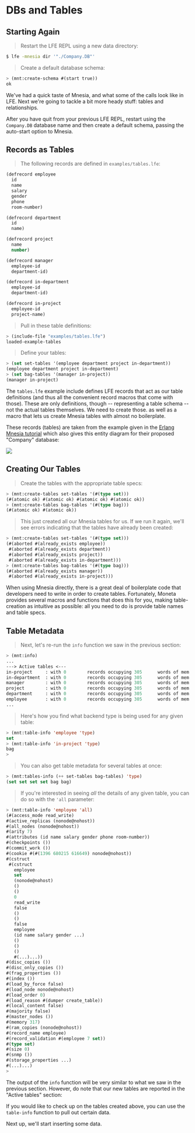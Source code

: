 # DBs and Tables

## Starting Again

> Restart the LFE REPL using a new data directory:

```bash
$ lfe -mnesia dir '"./Company.DB"'
```

> Create a default database schema:

```lisp
> (mnt:create-schema #(start true))
ok
```

We've had a quick taste of Mnesia, and what some of the calls look like in LFE.
Next we're going to tackle a bit more heady stuff: tables and relationships.

After you have quit from your previous LFE REPL, restart using the ``Company.DB`` database name and then create a default schema, passing the auto-start option to Mnesia.


## Records as Tables

> The following records are defined in ``examples/tables.lfe``:

```cl
(defrecord employee
  id
  name
  salary
  gender
  phone
  room-number)

(defrecord department
  id
  name)

(defrecord project
  name
  number)

(defrecord manager
  employee-id
  department-id)

(defrecord in-department
  employee-id
  department-id)

(defrecord in-project
  employee-id
  project-name)
```

> Pull in these table definitions:

```cl
> (include-file "examples/tables.lfe")
loaded-example-tables
```

> Define your tables:

```cl
> (set set-tables '(employee department project in-department))
(employee department project in-department)
> (set bag-tables '(manager in-project))
(manager in-project)
```

The ``tables.lfe`` example include defines LFE records that act as our table definitions (and thus all the convenient record macros that come with those). These are only definitions, though -- representing a table schema -- not the actual tables themselves. We need to create those.
as well as a macro that lets us create Mnesia tables with almost no boilerplate.

These records (tables) are taken from the example given in the
[Erlang Mnesia tutorial](http://www.erlang.org/doc/apps/mnesia/Mnesia_chap2.html#id63101) which also gives this entity diagram for their proposed
 "Company" database:

<img src="http://www.erlang.org/doc/apps/mnesia/company.gif" />


## Creating Our Tables

> Create the tables with the appropriate table specs:

```cl
> (mnt:create-tables set-tables '(#(type set)))
(#(atomic ok) #(atomic ok) #(atomic ok) #(atomic ok))
> (mnt:create-tables bag-tables '(#(type bag)))
(#(atomic ok) #(atomic ok))
```

> This just created all our Mnesia tables for us. If we run it again, we'll see
errors indicating that the tables have already been created:

```cl
> (mnt:create-tables set-tables '(#(type set)))
(#(aborted #(already_exists employee))
 #(aborted #(already_exists department))
 #(aborted #(already_exists project))
 #(aborted #(already_exists in-department)))
> (mnt:create-tables bag-tables '(#(type bag)))
(#(aborted #(already_exists manager))
 #(aborted #(already_exists in-project)))
```

When using Mnesia directly, there is a great deal of boilerplate code that developers need to write in order to create tables. Fortunately, Moneta provides several macros and functions that does this for you, making table-creation as intuitive as possible:  all you need to do is provide table names and table specs.


## Table Metadata

> Next, let's re-run the ``info`` function we saw in the previous section:

```cl
> (mnt:info)
...
---> Active tables <---
in-project     : with 0        records occupying 305      words of mem
in-department  : with 0        records occupying 305      words of mem
manager        : with 0        records occupying 305      words of mem
project        : with 0        records occupying 305      words of mem
department     : with 0        records occupying 305      words of mem
employee       : with 0        records occupying 305      words of mem
...
```

> Here's how you find what backend type is being used for any given table:

```cl
> (mnt:table-info 'employee 'type)
set
> (mnt:table-info 'in-project 'type)
bag
>
```

> You can also get table metadata for several tables at once:

```cl
> (mnt:tables-info (++ set-tables bag-tables) 'type)
(set set set set bag bag)
```

> If you're interested in seeing *all* the details of any given table, you can
do so with the ``'all`` parameter:

```cl
> (mnt:table-info 'employee 'all)
(#(access_mode read_write)
#(active_replicas (nonode@nohost))
#(all_nodes (nonode@nohost))
#(arity 7)
#(attributes (id name salary gender phone room-number))
#(checkpoints ())
#(commit_work ())
#(cookie #(#(1396 680215 616649) nonode@nohost))
#(cstruct
 #(cstruct
   employee
   set
   (nonode@nohost)
   ()
   ()
   0
   read_write
   false
   ()
   ()
   false
   employee
   (id name salary gender ...)
   ()
   ()
   ()
   #(...)...))
#(disc_copies ())
#(disc_only_copies ())
#(frag_properties ())
#(index ())
#(load_by_force false)
#(load_node nonode@nohost)
#(load_order 0)
#(load_reason #(dumper create_table))
#(local_content false)
#(majority false)
#(master_nodes ())
#(memory 317)
#(ram_copies (nonode@nohost))
#(record_name employee)
#(record_validation #(employee 7 set))
#(type set)
#(size 0)
#(snmp ())
#(storage_properties ...)
#(...)...)
>
```

The output of the ``info`` function will be very similar to what we saw in the
previous section. However, do note that our new tables are reported in the
"Active tables" section:

If you would like to check up on the tables created above, you can use the
``table-info`` function to pull out certain data.

Next up, we'll start inserting some data.
